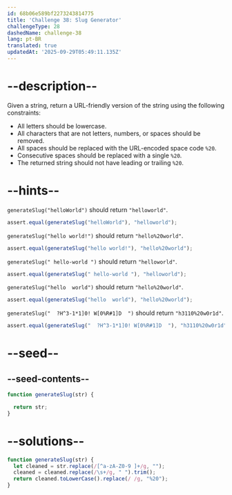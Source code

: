 ```yaml
---
id: 68b06e589bf2273243814775
title: 'Challenge 38: Slug Generator'
challengeType: 28
dashedName: challenge-38
lang: pt-BR
translated: true
updatedAt: '2025-09-29T05:49:11.135Z'
---
```


# --description--

Given a string, return a URL-friendly version of the string using the following constraints:

- All letters should be lowercase.
- All characters that are not letters, numbers, or spaces should be removed.
- All spaces should be replaced with the URL-encoded space code `%20`.
- Consecutive spaces should be replaced with a single `%20`.
- The returned string should not have leading or trailing `%20`.

# --hints--

`generateSlug("helloWorld")` should return `"helloworld"`.

```js
assert.equal(generateSlug("helloWorld"), "helloworld");
```

`generateSlug("hello world!")` should return `"hello%20world"`.

```js
assert.equal(generateSlug("hello world!"), "hello%20world");
```

`generateSlug(" hello-world ")` should return `"helloworld"`.

```js
assert.equal(generateSlug(" hello-world "), "helloworld");
```

`generateSlug("hello  world")` should return `"hello%20world"`.

```js
assert.equal(generateSlug("hello  world"), "hello%20world");
```

`generateSlug("  ?H^3-1*1]0! W[0%R#1]D  ")` should return `"h3110%20w0r1d"`.

```js
assert.equal(generateSlug("  ?H^3-1*1]0! W[0%R#1]D  "), "h3110%20w0r1d");
```

# --seed--

## --seed-contents--

```js
function generateSlug(str) {

  return str;
}
```

# --solutions--

```js
function generateSlug(str) {
  let cleaned = str.replace(/[^a-zA-Z0-9 ]+/g, "");
  cleaned = cleaned.replace(/\s+/g, " ").trim();
  return cleaned.toLowerCase().replace(/ /g, "%20");
}
```

